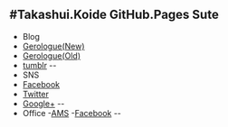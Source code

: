 #Takashui.Koide GitHub.Pages Sute
--
- Blog
 - [Gerologue(New)](http://geroppa.net)
 - [Gerologue(Old)](http://blog.geroppa.net)
 - [tumblr](http://tumblr.geroppa.net)
--
- SNS
 - [Facebook](https://www.facebook.com/takashi.koide)
 - [Twitter](http://twitter.com/geroppa/)
 - [Google+](https://plus.google.com/+TakashiKoide/)
--
 - Office
  -[AMS](http://www.ams-inc.info)
  -[Facebook](hhttps://www.facebook.com/AMS.jp)
--